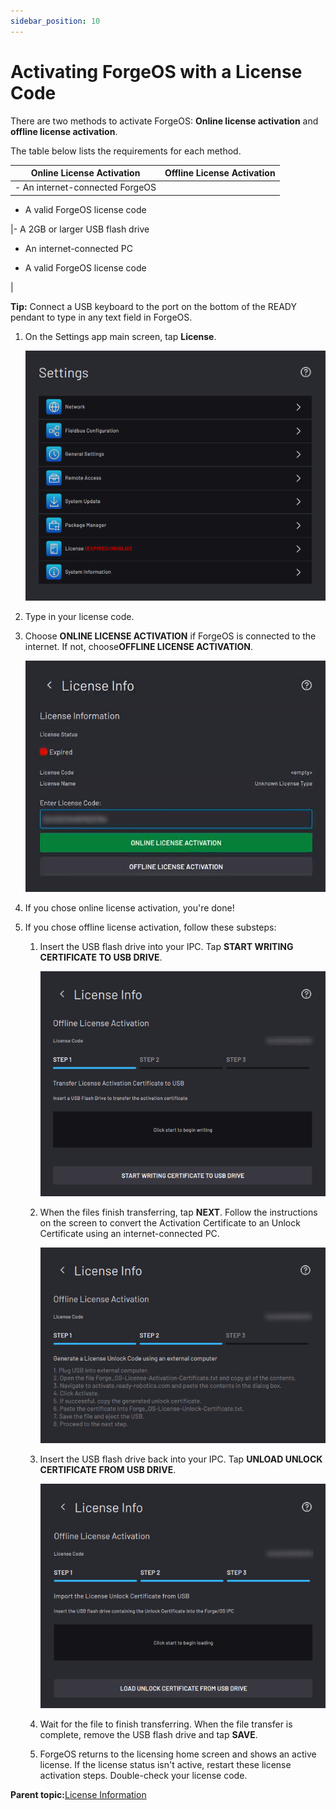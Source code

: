 ```yaml
---
sidebar_position: 10
---
```


# Activating ForgeOS with a License Code

There are two methods to activate ForgeOS: **Online license activation** and **offline license activation**.

The table below lists the requirements for each method.

|Online License Activation|Offline License Activation|
|-------------------------|--------------------------|
|-   An internet-connected ForgeOS
-   A valid ForgeOS license code

|-   A 2GB or larger USB flash drive
-   An internet-connected PC

-   A valid ForgeOS license code


|

**Tip:** Connect a USB keyboard to the port on the bottom of the READY pendant to type in any text field in ForgeOS.

1.  On the Settings app main screen, tap **License**.

    ![](../Images/Settings/Home-Deactivated.png)

2.  Type in your license code.

3.  Choose **ONLINE LICENSE ACTIVATION** if ForgeOS is connected to the internet. If not, choose**OFFLINE LICENSE ACTIVATION**.

    ![](../Images/Settings/License-Activation-EnterLincenseKey.png)

4.  If you chose online license activation, you're done!

5.  If you chose offline license activation, follow these substeps:

    1.  Insert the USB flash drive into your IPC. Tap **START WRITING CERTIFICATE TO USB DRIVE**.

        ![](../Images/Settings/License-Activation-Offline-Step1.png)

    2.  When the files finish transferring, tap **NEXT**. Follow the instructions on the screen to convert the Activation Certificate to an Unlock Certificate using an internet-connected PC.

        ![](../Images/Settings/License-Activation-Offline-Step2.png)

    3.  Insert the USB flash drive back into your IPC. Tap **UNLOAD UNLOCK CERTIFICATE FROM USB DRIVE**.

        ![](../Images/Settings/License-Activation-Offline-Step3.png)

    4.  Wait for the file to finish transferring. When the file transfer is complete, remove the USB flash drive and tap **SAVE**.

    5.  ForgeOS returns to the licensing home screen and shows an active license. If the license status isn't active, restart these license activation steps. Double-check your license code.


**Parent topic:**[License Information](../Settings/LicenseInfo.md)

